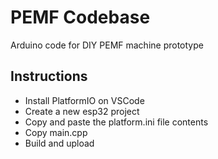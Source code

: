 # PEMF Codebase
Arduino code for DIY PEMF machine prototype

## Instructions
* Install PlatformIO on VSCode
* Create a new esp32 project
* Copy and paste the platform.ini file contents
* Copy main.cpp
* Build and upload
  
